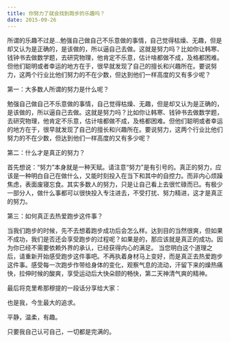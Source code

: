 ```yaml
---
title: 你努力了就会找到跑步的乐趣吗？
date: 2015-09-26
---
```


所谓的乐趣不过是...勉强自己做自己不乐意做的事情，自己觉得枯燥、无趣，但是却又认为是正确的，是该做的，所以逼自己去做。这就是努力吗？比如你让韩寒、钱钟书去做数学题，去研究物理，他肯定不乐意，估计啥都做不成，及格都困难。但他们聪明或者幸运的地方在于，很早就发现了自己的擅长和兴趣所在。要说努力，这两个行业比他们努力的不在少数，但达到他们一样高度的又有多少呢？

第一：大多数人所谓的努力是什么呢？

勉强自己做自己不乐意做的事情，自己觉得枯燥、无趣，但是却又认为是正确的，是该做的，所以逼自己去做。这就是努力吗？比如你让韩寒、钱钟书去做数学题，去研究物理，他肯定不乐意，估计啥都做不成，及格都困难。但他们聪明或者幸运的地方在于，很早就发现了自己的擅长和兴趣所在。要说努力，这两个行业比他们努力的不在少数，但达到他们一样高度的又有多少呢？

第二：什么才是真正的努力？

首先想说：“努力”本身就是一种天赋。请注意“努力”是有引号的。真正的努力，应该是一种明白自己在做什么，又能时刻投入在当下和其中的自控力。而非内心烦躁焦虑，表面废寝忘食。其实多数人的努力，只是让自己看上去很忙碌而已。有极少一部分人，做什么事都可以很快投入专注进去，不受打扰、努力精进，这才是真正的努力。

第三：如何真正去热爱跑步这件事？

当我们跑步的时候，先不去想着跑步成功后会怎么样。达到目的当然很爽，但如果不成功，我们是否还会享受跑步的过程呢？如果是的，那应该就是真正的成功。因为你已经不需要依赖外界的承认，已经获得内心的满足。 当您明白这个道理之后，请重新开始感受跑步这件事吧。不再执着身材马上变好，而是真正去热爱跑步这件事。感受每一次跑步作带给身体的变化，观察气息的流动，汗留下来的燥热痛快，拉伸时候的酸爽，享受运动后大快朵颐的畅快，第二天神清气爽的精神。

最后将克里希那穆提的一段话分享给大家：

也是我，今生最大的追求。

平静，温柔，有趣。

只要我自己认可自己，一切都是完满的。

